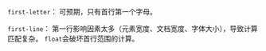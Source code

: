 
`first-letter`：
    可预期，只有首行第一个字母。

`first-line`：
    第一行影响因素太多（元素宽度、文档宽度、字体大小），导致计算匹配复杂。
    `float`会破坏首行范围的计算。